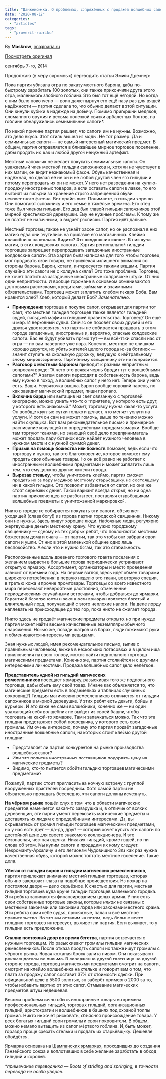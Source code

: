 ```yaml
---
title: "Данженомика. О проблемах, сопряжённых с продажей волшебных сапог"
date: "2020-08-12"
categories: 
  - "articles"
tags: 
  - "proverit-rubriku"
---
```


By **Maskrow**, [imaginaria.ru](http://getpocket.com/redirect?url=http%3A%2F%2Fimaginaria.ru%2Fp%2Fdanzhenomika-o-problemah-sopryazhennyh-s-prodazhey-volshebnyh-sapog.html)

[Посмотреть оригинал](http://getpocket.com/redirect?url=http%3A%2F%2Fimaginaria.ru%2Fp%2Fdanzhenomika-o-problemah-sopryazhennyh-s-prodazhey-volshebnyh-sapog.html)

сентябрь 7-го, 2014

Продолжаю (в меру скромных) переводить статьи Эмили Дрезнер:

Пока партия убивала огра по заказу местного барона, дабы по-быстрому заработать 100 золотых, они также прикончили друга этого огра, маленького злобного гоблина. Это был тот ещё негодяй. Но когда с ним было покончено — воин даже пырнул его ещё пару раз для вящей надёжности — партия сделала то, что обычно делают в этой ситуации. Они кинули кубики в надежде на добычу. Помимо пригоршни медяков, сломанного оружия и весьма полезной связки арбалетных болтов, на гоблине обнаружились семимильные сапоги\*.

По некой причине партия решает, что сапоги им не нужны. Возможно, это дело вкуса. Этот стиль вышел из моды. Не тот размер. Да и семимильные сапоги — не самый интересный магический предмет. В общем, партия отправляется в ближайшее мирное торговое поселение, дабы продать их, как и любой другой ненужный артефакт.

Местный сапожник не желает покупать семимильные сапоги. Он уважаемый член местной гильдии сапожников и, хотя он не чувствует в них магии, он видит незнакомый фасон. Обувь качественная и надёжная, но сделал её не он и не любой другой член его гильдии и потому перепродать их он не может. У него нет разрешения на куплю-продажу иностранных товаров, а если оставить сапоги в лавке, то его выгонят из гильдии за хранение строго запрещённой обуви неизвестного фасона. Вот прайс-лист. Понимаете, в гильдии хорошо. Они помогают сапожнику и его семье в тяжёлые времена. Его отец тоже был членом гильдии. Его дед был главой гильдии сапожников этой мирной крестьянской деревушки. Ему не нужные проблемы. К тому же он платит не наличными, а выдаёт расписки. Партия идёт дальше.

Местный торговец также не узнаёт фасон сапог, но он распознал в них магию едва они очутились на прилавке его магазинчика. Клеймо волшебника на стельке. Видите? Это колдовские сапоги. В них куча магии, в этих колдовских сапогах. Хартия региональной гильдии торговцев запрещает перепродавать загадочные иностранные колдовские сапоги. Эта хартия была написана для того, чтобы торговец мог продавать свои товары, не привлекая излишнего внимания со стороны барона. Барон, кстати, интересуется такими вещами. Партия случайно эти сапоги не с колдуна сняла? Это тоже проблема. Торговец не хочет платить за загадочные иностранные колдовские штуки. От них одни неприятности. И вообще горожане в основном обмениваются долговыми расписками, кредитами, займами и взаимными обязательствами. Торговец может заплатить хлебом пекаря Боба. Вам нравится хлеб? Хлеб, который делает Боб? _Замечательно._

- **Принуждение** торговца к покупке сапог, открывает для партии тот факт, что местная гильдия торговцев также является гильдией судей, гильдией мафии и гильдией правительства. Торговец? Он ещё и мэр. И верховный судья. Сейчас он позовёт своих друзей и его друзья удостоверятся, что партия не собирается продавать в этом городе загадочные, иностранные и, вероятно, опасные колдовские сапоги. Вас не будут убивать прямо тут — вы всё-таки спасли нас от огра — но вам наверное уже пора. Конечно, местные не слишком хорошо дерутся, но убить жителей целого города из-за ботинок — значит ступить на скользкую дорожку, ведущую к нейтральному злому мировоззрению. Партийному священнику это не понравится.
- **Разговор с местным бароном** приводит к разным неприятным вопросам вроде: “А чего это всякая чернь бродит тут с волшебными сапогами?” А затем сапоги переходят в собственность барона, ведь ему нужно в поход, а волшебных сапог у него нет. Теперь они у него есть. Ваши. Неувязочка вышла. Барон вообще хороший парень, но как завидит магический предмет, пиши пропало.
- **Включив барда** или вытащив на свет связанную с торговлей биографию, можно узнать что-то о “приятеле, у которого есть друг, у которого есть знакомый.” Может, торговцу нужна какая-то услуга. Он вообще круглые сутки только и делает, что меняет услуги на услуги. И хотя он сам не может помочь, выше по течению можно найти скупщика. Вот вам рекомендательное письмо и примерное расписание кочующей по определённым городам ярмарки. Вообще там торгуют тканями, но знающий своё дело предприниматель может продать пару ботинок если найдёт нужного человека в нужном месте и с нужной суммой денег.
- **Призыв на помощь божества или божеств** поможет, ведь если что торговцу и нужно, так это благословение, которое поможет ему продать свои обычные товары. Но он всё равно не работает с иностранными волшебными предметами и может заплатить лишь тем, что ему должны другие жители города.
- **Вырезав стельку**, чтобы уничтожить клеймо, партия сможет продать их за пару медяков местному старьёвщику, не состоящему ни в какой гильдии. Это позволит избавиться от сапог, но они же стоят серьёзных денег. Такой вариант всегда открыт, но ни одна партия приключенцев не разбогатеет, поставляя старьёвщикам волшебные предметы с уничтоженной маркировкой.

Никто в городе не собирается покупать эти сапоги, объясняет уходящей (слава богу!) из города партии городской священник. Никому они не нужны. Здесь живут хорошие люди. Набожные люди, регулярно жертвующие деньги местному храму. Что нужно городскому священнику — одному из тех добрых ребят, что поклоняются местным божествам дома и очага — от партии, так это чтобы они забрали свои сапоги и ушли. От них в этой маленькой общине одно лишь беспокойство. А если что и нужно богам, так это стабильность.

Расположенные вдоль древнего торгового тракта поселения с желанием вырасти в большие города периодически устраивают открытую ярмарку. Ассортимент, организаторы и место проведения зависит от времени года. На первый взгляд здесь идёт обмен товарами широкого потребления: в первую неделю это ткани, во вторую специи, в третью кожа и прочие промтовары. Торговцы со всего известного мира пересекают невероятные расстояния, отмеченные периодическими случайными встречами, чтобы добраться до ярмарки. Гарантией безопасности и законности ярмарки является богатый и влиятельный лорд, получающий с этого неплохие налоги. На деле лорду наплевать на происходящее до тех пор, пока никто не сжигает города.

Никто здесь не продаёт магические предметы открыто, но при нужде партия может найти весьма качественные экземпляры обычного снаряжения. Ночью же, позади шатров и в барах, люди пожимают руки и обмениваются интересными вещицами.

Зная нужных людей, имея рекомендательное письмо, выпив с правильным человеком, выжив в нескольких потасовках и в целом ища приключения на свою голову, можно найти подпольного торговца магическими предметами. Конечно же, партия столкнётся и с другими интересными личностями. Продажа волшебных сапог дело нелёгкое.

**Представитель одной из гильдий магических ремесленников** посещает ярмарку, разыскивая того же подпольного торговца, дабы сбыть ему свой товар. (Иначе как объясняется то, что магические предметы есть в подземельях и таблицах случайных сокровищ?) Гильдия магических ремесленников отличается от гильдии сапожников в мирной деревушке. У этих ребят есть деньги, бойцы и курьеры. И это даже не сами волшебники, конечно же — ни один уважающий себя волшебник не выйдет из своей башни, чтобы торговать на какой-то ярмарке. Там и запачкаться можно. Так что эта гильдия представляет собой посредника, у которого есть свои громилы. Им очень интересно, почему это партия продаёт загадочные иностранные волшебные сапоги, на которых стоит клеймо другой гильдии:

- Представляет ли партия конкурентов на рынке производства волшебных сапог?
- Или это попытка иностранных поставщиков подорвать цену на магические предметы?
- Видимо, кто-то пытается обойти гильдию торговцев магическими предметами?

Пожалуй, партию стоит пригласить на ночную встречу с группой вооружённых приятелей посредника. Хотя самой партии не обязательно пропадать бесследно, эти сапоги должны исчезнуть.

**На чёрном рынке** пошёл слух о том, что в области магических предметов намечается какая-то заварушка и, в отличие от всяких деревенщин, эти парни умеют перевозить магические предметы и доставлять их людям с определёнными интересами. Да, вы скрываетесь от громил гильдии торговцев магическими предметами, но у нас есть друг — да-да, друг! — который хочет купить эти сапоги по достойной цене для своего знакомого коллекционера. И это безопасная, честная сделка. Никаких гильдий, кроме нашей, но ни слова об этом. Мы купим сапоги и продадим их кому следует. Некроманту-Архиличу и его легионам Чудовищного Зла как раз нужна качественная обувь, которой можно топтать местное население. Такие дела.

**Убегая от гильдии воров и гильдии магических ремесленников**, партия привлекает внимание местной гильдии торговцев, которая обычно закрывает глаза на подобные происшествия. Но пожар на постоялом дворе — дело серьёзное. К счастью для партии, местная гильдия торговцев куда круче гильдии торговцев маленького городка. Эти ребята занимаются финансированием целых армий. У них есть свои собственные торговые законы, которые _никак_ не связаны с местными законами или законами лорда или законами местного храма. Эти ребята сами себе судья, присяжные, палач и всё местное правительство. Но это мы оставим на потом, ведь больше всего гильдию торговцев интересует, выживет ли партия. Если выживет, то у гильдии есть предложение.

**Спалив постоялый двор во время бегства**, партия встречается с нужным торговцем. Их разыскивают громилы гильдии магических ремесленников. После отказа продать сапоги их также ищут громилы с чёрного рынка. Новая кожаная броня залита пивом. Они показывают рекомендательное письмо. В совершенно другой гостинице на другой стороне города, торговец магическими предметами смотрит на сапоги, смотрит на клеймо волшебника на стельке и говорит вам о том, что плата за продажу сапог составит 37% от стоимости сделки. При официальной цене в 5500 золотых, он заберёт примерно 2000 за то, чтобы избавить партию от этих сапог. Отмывание магических предметов штука недешевая.

Весьма проблематично сбыть иностранные товары во времена профессиональных гильдий, торговых гильдий, организационных гильдий, аристократии и волшебников в башнях под охраной толпы громил. Никто не хочет рисковать, объясняя происхождение товара. У всех богатых гильдий свои громилы и свои покровители. В общем, можно немало вытащить из сапог мёртвого гоблина. И, быть может, гораздо проще срезать стельки и продать их старьёвщику. Дешевле обойдётся.

Ярмарка основана на [Шампанских ярмарках](http://en.wikipedia.org/wiki/Champagne_fairs), проходивших до создания Ганзейского союза и воплотивших в себе желание заработать в обход гильдий и королей.

\*_примечание переводчика — Boots of striding and springing, в точности перевода не особо уверен._
